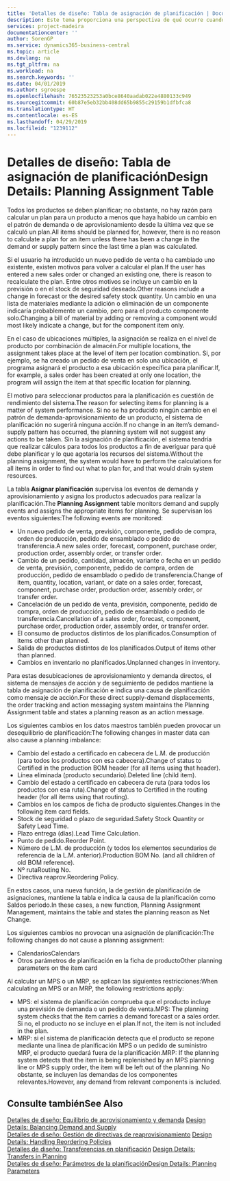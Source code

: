 ```yaml
---
title: 'Detalles de diseño: Tabla de asignación de planificación | Documentos de Microsoft'
description: Este tema proporciona una perspectiva de qué ocurre cuando se modifica la forma en que realiza un plan para un producto.
services: project-madeira
documentationcenter: ''
author: SorenGP
ms.service: dynamics365-business-central
ms.topic: article
ms.devlang: na
ms.tgt_pltfrm: na
ms.workload: na
ms.search.keywords: ''
ms.date: 04/01/2019
ms.author: sgroespe
ms.openlocfilehash: 76523523253a0bce8640aadab022e4880133c949
ms.sourcegitcommit: 60b87e5eb32bb408dd65b9855c29159b1dfbfca8
ms.translationtype: HT
ms.contentlocale: es-ES
ms.lasthandoff: 04/29/2019
ms.locfileid: "1239112"
---
```

# <a name="design-details-planning-assignment-table"></a><span data-ttu-id="057e1-103">Detalles de diseño: Tabla de asignación de planificación</span><span class="sxs-lookup"><span data-stu-id="057e1-103">Design Details: Planning Assignment Table</span></span>
<span data-ttu-id="057e1-104">Todos los productos se deben planificar; no obstante, no hay razón para calcular un plan para un producto a menos que haya habido un cambio en el patrón de demanda o de aprovisionamiento desde la última vez que se calculó un plan.</span><span class="sxs-lookup"><span data-stu-id="057e1-104">All items should be planned for, however, there is no reason to calculate a plan for an item unless there has been a change in the demand or supply pattern since the last time a plan was calculated.</span></span>  

<span data-ttu-id="057e1-105">Si el usuario ha introducido un nuevo pedido de venta o ha cambiado uno existente, existen motivos para volver a calcular el plan.</span><span class="sxs-lookup"><span data-stu-id="057e1-105">If the user has entered a new sales order or changed an existing one, there is reason to recalculate the plan.</span></span> <span data-ttu-id="057e1-106">Entre otros motivos se incluye un cambio en la previsión o en el stock de seguridad deseado.</span><span class="sxs-lookup"><span data-stu-id="057e1-106">Other reasons include a change in forecast or the desired safety stock quantity.</span></span> <span data-ttu-id="057e1-107">Un cambio en una lista de materiales mediante la adición o eliminación de un componente indicaría probablemente un cambio, pero para el producto componente solo.</span><span class="sxs-lookup"><span data-stu-id="057e1-107">Changing a bill of material by adding or removing a component would most likely indicate a change, but for the component item only.</span></span>  

<span data-ttu-id="057e1-108">En el caso de ubicaciones múltiples, la asignación se realiza en el nivel de producto por combinación de almacén.</span><span class="sxs-lookup"><span data-stu-id="057e1-108">For multiple locations, the assignment takes place at the level of item per location combination.</span></span> <span data-ttu-id="057e1-109">Si, por ejemplo, se ha creado un pedido de venta en solo una ubicación, el programa asignará el producto a esa ubicación específica para planificar.</span><span class="sxs-lookup"><span data-stu-id="057e1-109">If, for example, a sales order has been created at only one location, the program will assign the item at that specific location for planning.</span></span>  

<span data-ttu-id="057e1-110">El motivo para seleccionar productos para la planificación es cuestión de rendimiento del sistema.</span><span class="sxs-lookup"><span data-stu-id="057e1-110">The reason for selecting items for planning is a matter of system performance.</span></span> <span data-ttu-id="057e1-111">Si no se ha producido ningún cambio en el patrón de demanda-aprovisionamiento de un producto, el sistema de planificación no sugerirá ninguna acción.</span><span class="sxs-lookup"><span data-stu-id="057e1-111">If no change in an item’s demand-supply pattern has occurred, the planning system will not suggest any actions to be taken.</span></span> <span data-ttu-id="057e1-112">Sin la asignación de planificación, el sistema tendría que realizar cálculos para todos los productos a fin de averiguar para qué debe planificar y lo que agotaría los recursos del sistema.</span><span class="sxs-lookup"><span data-stu-id="057e1-112">Without the planning assignment, the system would have to perform the calculations for all items in order to find out what to plan for, and that would drain system resources.</span></span>  

<span data-ttu-id="057e1-113">La tabla **Asignar planificación** supervisa los eventos de demanda y aprovisionamiento y asigna los productos adecuados para realizar la planificación.</span><span class="sxs-lookup"><span data-stu-id="057e1-113">The **Planning Assignment** table monitors demand and supply events and assigns the appropriate items for planning.</span></span> <span data-ttu-id="057e1-114">Se supervisan los eventos siguientes:</span><span class="sxs-lookup"><span data-stu-id="057e1-114">The following events are monitored:</span></span>  

* <span data-ttu-id="057e1-115">Un nuevo pedido de venta, previsión, componente, pedido de compra, orden de producción, pedido de ensamblado o pedido de transferencia.</span><span class="sxs-lookup"><span data-stu-id="057e1-115">A new sales order, forecast, component, purchase order, production order, assembly order, or transfer order.</span></span>  
* <span data-ttu-id="057e1-116">Cambio de un pedido, cantidad, almacén, variante o fecha en un pedido de venta, previsión, componente, pedido de compra, orden de producción, pedido de ensamblado o pedido de transferencia.</span><span class="sxs-lookup"><span data-stu-id="057e1-116">Change of item, quantity, location, variant, or date on a sales order, forecast, component, purchase order, production order, assembly order, or transfer order.</span></span>  
* <span data-ttu-id="057e1-117">Cancelación de un pedido de venta, previsión, componente, pedido de compra, orden de producción, pedido de ensamblado o pedido de transferencia.</span><span class="sxs-lookup"><span data-stu-id="057e1-117">Cancellation of a sales order, forecast, component, purchase order, production order, assembly order, or transfer order.</span></span>  
* <span data-ttu-id="057e1-118">El consumo de productos distintos de los planificados.</span><span class="sxs-lookup"><span data-stu-id="057e1-118">Consumption of items other than planned.</span></span>  
* <span data-ttu-id="057e1-119">Salida de productos distintos de los planificados.</span><span class="sxs-lookup"><span data-stu-id="057e1-119">Output of items other than planned.</span></span>  
* <span data-ttu-id="057e1-120">Cambios en inventario no planificados.</span><span class="sxs-lookup"><span data-stu-id="057e1-120">Unplanned changes in inventory.</span></span>  

<span data-ttu-id="057e1-121">Para estas desubicaciones de aprovisionamiento y demanda directos, el sistema de mensajes de acción y de seguimiento de pedidos mantiene la tabla de asignación de planificación e indica una causa de planificación como mensaje de acción.</span><span class="sxs-lookup"><span data-stu-id="057e1-121">For these direct supply-demand displacements, the order tracking and action messaging system maintains the Planning Assignment table and states a planning reason as an action message.</span></span>  

<span data-ttu-id="057e1-122">Los siguientes cambios en los datos maestros también pueden provocar un desequilibrio de planificación:</span><span class="sxs-lookup"><span data-stu-id="057e1-122">The following changes in master data can also cause a planning imbalance:</span></span>  

* <span data-ttu-id="057e1-123">Cambio del estado a certificado en cabecera de L.M. de producción (para todos los productos con esa cabecera).</span><span class="sxs-lookup"><span data-stu-id="057e1-123">Change of status to Certified in the production BOM header (for all items using that header).</span></span>  
* <span data-ttu-id="057e1-124">Línea eliminada (producto secundario).</span><span class="sxs-lookup"><span data-stu-id="057e1-124">Deleted line (child item).</span></span>  
* <span data-ttu-id="057e1-125">Cambio del estado a certificado en cabecera de ruta (para todos los productos con esa ruta).</span><span class="sxs-lookup"><span data-stu-id="057e1-125">Change of status to Certified in the routing header (for all items using that routing).</span></span>  
* <span data-ttu-id="057e1-126">Cambios en los campos de ficha de producto siguientes.</span><span class="sxs-lookup"><span data-stu-id="057e1-126">Changes in the following item card fields.</span></span>  
* <span data-ttu-id="057e1-127">Stock de seguridad o plazo de seguridad.</span><span class="sxs-lookup"><span data-stu-id="057e1-127">Safety Stock Quantity or Safety Lead Time.</span></span>  
* <span data-ttu-id="057e1-128">Plazo entrega (días).</span><span class="sxs-lookup"><span data-stu-id="057e1-128">Lead Time Calculation.</span></span>  
* <span data-ttu-id="057e1-129">Punto de pedido.</span><span class="sxs-lookup"><span data-stu-id="057e1-129">Reorder Point.</span></span>  
* <span data-ttu-id="057e1-130">Número de L.M. de producción (y todos los elementos secundarios de referencia de la L.M. anterior).</span><span class="sxs-lookup"><span data-stu-id="057e1-130">Production BOM No. (and all children of old BOM reference).</span></span>  
* <span data-ttu-id="057e1-131">Nº ruta</span><span class="sxs-lookup"><span data-stu-id="057e1-131">Routing No.</span></span>  
* <span data-ttu-id="057e1-132">Directiva reaprov.</span><span class="sxs-lookup"><span data-stu-id="057e1-132">Reordering Policy.</span></span>  

<span data-ttu-id="057e1-133">En estos casos, una nueva función, la de gestión de planificación de asignaciones, mantiene la tabla e indica la causa de la planificación como Saldos periodo.</span><span class="sxs-lookup"><span data-stu-id="057e1-133">In these cases, a new function, Planning Assignment Management, maintains the table and states the planning reason as Net Change.</span></span>  

<span data-ttu-id="057e1-134">Los siguientes cambios no provocan una asignación de planificación:</span><span class="sxs-lookup"><span data-stu-id="057e1-134">The following changes do not cause a planning assignment:</span></span>  

* <span data-ttu-id="057e1-135">Calendarios</span><span class="sxs-lookup"><span data-stu-id="057e1-135">Calendars</span></span>  
* <span data-ttu-id="057e1-136">Otros parámetros de planificación en la ficha de producto</span><span class="sxs-lookup"><span data-stu-id="057e1-136">Other planning parameters on the item card</span></span>  

<span data-ttu-id="057e1-137">Al calcular un MPS o un MRP, se aplican las siguientes restricciones:</span><span class="sxs-lookup"><span data-stu-id="057e1-137">When calculating an MPS or an MRP, the following restrictions apply:</span></span>  

* <span data-ttu-id="057e1-138">MPS: el sistema de planificación comprueba que el producto incluye una previsión de demanda o un pedido de venta.</span><span class="sxs-lookup"><span data-stu-id="057e1-138">MPS: The planning system checks that the item carries a demand forecast or a sales order.</span></span> <span data-ttu-id="057e1-139">Si no, el producto no se incluye en el plan.</span><span class="sxs-lookup"><span data-stu-id="057e1-139">If not, the item is not included in the plan.</span></span>  
* <span data-ttu-id="057e1-140">MRP: si el sistema de planificación detecta que el producto se repone mediante una línea de planificación MPS o un pedido de suministro MRP, el producto quedará fuera de la planificación.</span><span class="sxs-lookup"><span data-stu-id="057e1-140">MRP: If the planning system detects that the item is being replenished by an MPS planning line or MPS supply order, the item will be left out of the planning.</span></span> <span data-ttu-id="057e1-141">No obstante, se incluyen las demandas de los componentes relevantes.</span><span class="sxs-lookup"><span data-stu-id="057e1-141">However, any demand from relevant components is included.</span></span>  

## <a name="see-also"></a><span data-ttu-id="057e1-142">Consulte también</span><span class="sxs-lookup"><span data-stu-id="057e1-142">See Also</span></span>  
<span data-ttu-id="057e1-143">[Detalles de diseño: Equilibrio de aprovisionamiento y demanda](design-details-balancing-demand-and-supply.md) </span><span class="sxs-lookup"><span data-stu-id="057e1-143">[Design Details: Balancing Demand and Supply](design-details-balancing-demand-and-supply.md) </span></span>  
<span data-ttu-id="057e1-144">[Detalles de diseño: Gestión de directivas de reaprovisionamiento](design-details-handling-reordering-policies.md) </span><span class="sxs-lookup"><span data-stu-id="057e1-144">[Design Details: Handling Reordering Policies](design-details-handling-reordering-policies.md) </span></span>  
<span data-ttu-id="057e1-145">[Detalles de diseño: Transferencias en planificación](design-details-transfers-in-planning.md) </span><span class="sxs-lookup"><span data-stu-id="057e1-145">[Design Details: Transfers in Planning](design-details-transfers-in-planning.md) </span></span>  
[<span data-ttu-id="057e1-146">Detalles de diseño: Parámetros de la planificación</span><span class="sxs-lookup"><span data-stu-id="057e1-146">Design Details: Planning Parameters</span></span>](design-details-planning-parameters.md)  
